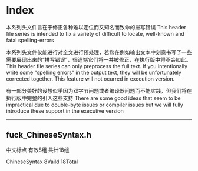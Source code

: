 # Index

本系列头文件旨在于修正各种难以定位而又知名而致命的拼写错误
This header file series is intended to fix a variety of difficult to locate, well-known and fatal spelling-errors

本系列头文件仅能进行对全文进行预处理，若您在例如输出文本中刻意书写了一些需要展现出来的“拼写错误”，很遗憾它们将一并被修正，在执行版中将不会如此。
This header file series can only preprocess the full text. 
If you intentionally write some "spelling errors" in the output text, they will be unfortunately corrected together.
This feature will not ocurred in execution version.

有一部分美好的设想似乎因为双字节问题或者编译器问题而不能实践，但我们将在执行版中完整的引入这些支持
There are some good ideas that seem to be impractical due to double-byte issues or compiler issues
but we will fully introduce these support in the executive version

-----

## fuck_ChineseSyntax.h

中文标点 有效8组 共计18组

ChineseSyntax 8Vaild 18Total